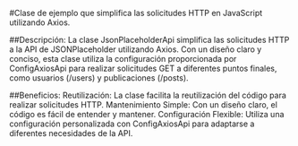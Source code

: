 #Clase de ejemplo que simplifica las solicitudes HTTP en JavaScript utilizando Axios. 

##Descripción:
La clase JsonPlaceholderApi simplifica las solicitudes HTTP a la API de JSONPlaceholder utilizando Axios. Con un diseño claro y conciso, esta clase utiliza la configuración proporcionada por ConfigAxiosApi para realizar solicitudes GET a diferentes puntos finales, como usuarios (/users) y publicaciones (/posts).

##Beneficios:
Reutilización: La clase facilita la reutilización del código para realizar solicitudes HTTP.
Mantenimiento Simple: Con un diseño claro, el código es fácil de entender y mantener.
Configuración Flexible: Utiliza una configuración personalizada con ConfigAxiosApi para adaptarse a diferentes necesidades de la API.